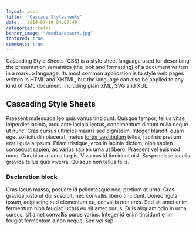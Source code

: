 ```yaml
---
layout: post
title:  "Cascade Stylesheets"
date:   2014-07-19 04:07:49
categories: talks
banner_image: "/media/desert.jpg"
featured: true
comments: true
---
```


Cascading Style Sheets (CSS) is a style sheet language used for describing the presentation semantics (the look and formatting) of a document written in a markup language. Its most common application is to style web pages written in HTML and XHTML, but the language can also be applied to any kind of XML document, including plain XML, SVG and XUL.

<!--more-->

## Cascading Style Sheets

Praesent malesuada leo quis varius tincidunt. Quisque tempor, tellus vitae imperdiet lacinia, arcu ante lacinia lectus, condimentum dictum nulla neque ut nunc. Cras cursus ultricies mauris sed dignissim. Integer blandit, quam eget sollicitudin placerat, metus [tortor vestibulum](http://google.com) tellus, facilisis pretium erat ligula a ipsum. Etiam tristique, eros in lacinia dictum, nibh sapien consequat sapien, ac varius sapien urna ut libero. Praesent vel euismod nunc. Curabitur a lacus turpis. Vivamus id tincidunt nisl. Suspendisse iaculis gravida tellus quis viverra. Quisque non tellus felis.

### Declaration block

Cras lacus massa, posuere id pellentesque nec, pretium at urna. Cras gravida justo ut dui suscipit, nec convallis libero tincidunt. Donec ligula ipsum, adipiscing sed elementum eu, convallis non eros. Sed sit amet enim fermentum nibh feugiat luctus eu sit amet purus. Duis aliquam odio in urna cursus, sit amet convallis purus varius. Integer id enim tincidunt enim feugiat fermentum a non neque. Sed vel sap
